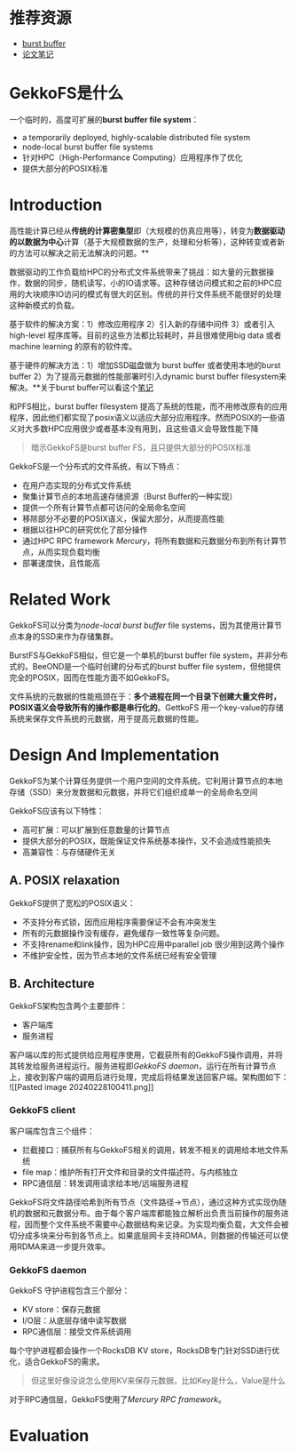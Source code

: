 # 推荐资源
- [burst buffer](https://blog.csdn.net/qq_31910613/article/details/128281735)
- [论文笔记](https://zhuanlan.zhihu.com/p/376758794)

# GekkoFS是什么
一个临时的，高度可扩展的**burst buffer file system**：
- a temporarily deployed, highly-scalable distributed file system
- node-local burst buffer file systems
- 针对HPC（High-Performance Computing）应用程序作了优化
- 提供大部分的POSIX标准

# Introduction
高性能计算已经从**传统的计算密集型**即（大规模的仿真应用等），转变为**数据驱动的以数据为中心**计算（基于大规模数据的生产，处理和分析等），这种转变或者新的方法可以解决之前无法解决的问题。**

数据驱动的工作负载给HPC的分布式文件系统带来了挑战：如大量的元数据操作，数据的同步，随机读写，小的IO请求等。这种存储访问模式和之前的HPC应用的大块顺序IO访问的模式有很大的区别。传统的并行文件系统不能很好的处理这种新模式的负载。

基于软件的解决方案：1）修改应用程序 2）引入新的存储中间件 3）或者引入high-level 程序库等。目前的这些方法都比较耗时，并且很难使用big data 或者 machine learning 的原有的软件库。

基于硬件的解决方法：1）增加SSD磁盘做为 burst buffer 或者使用本地的burst buffer 2）为了提高元数据的性能部署时引入dynamic burst buffer filesystem来解决。**关于burst buffer可以看这个[笔记](obsidian://open?vault=%E4%BB%8E%E5%A4%A7%E4%B8%89%E5%BC%80%E5%A7%8B%E7%9A%84%E5%AD%A6%E4%B9%A0&file=RDMA%E4%B8%8EPFS%2F%E6%96%87%E4%BB%B6%E7%B3%BB%E7%BB%9F%2F%E8%AE%BA%E6%96%87%2FGekkoFS%2FBurst%20Buffer)

和PFS相比，burst buffer filesystem 提高了系统的性能，而不用修改原有的应用程序，因此他们都实现了posix语义以适应大部分应用程序。然而POSIX的一些语义对大多数HPC应用很少或者基本没有用到，且这些语义会导致性能下降
>暗示GekkoFS是burst buffer FS，且只提供大部分的POSIX标准

GekkoFS是一个分布式的文件系统，有以下特点：
- 在用户态实现的分布式文件系统
- 聚集计算节点的本地高速存储资源（Burst Buffer的一种实现）
- 提供一个所有计算节点都可访问的全局命名空间
- 移除部分不必要的POSIX语义，保留大部分，从而提高性能
- 根据以往HPC的研究优化了部分操作
- 通过HPC RPC framework *Mercury*，将所有数据和元数据分布到所有计算节点，从而实现负载均衡
- 部署速度快，且性能高

# Related Work
GekkoFS可以分类为*node-local burst buffer* file systems，因为其使用计算节点本身的SSD来作为存储集群。

BurstFS与GekkoFS相似，但它是一个单机的burst buffer file system，并非分布式的。BeeOND是一个临时创建的分布式的burst buffer file system，但他提供完全的POSIX，因而在性能方面不如GekkoFS。

文件系统的元数据的性能瓶颈在于：**多个进程在同一个目录下创建大量文件时，POSIX语义会导致所有的操作都是串行化的**。GettkoFS 用一个key-value的存储系统来保存文件系统的元数据，用于提高元数据的性能。

# Design And Implementation
GekkoFS为某个计算任务提供一个用户空间的文件系统。它利用计算节点的本地存储（SSD）来分发数据和元数据，并将它们组织成单一的全局命名空间

GekkoFS应该有以下特性：
- 高可扩展：可以扩展到任意数量的计算节点
- 提供大部分的POSIX，既能保证文件系统基本操作，又不会造成性能损失
- 高兼容性：与存储硬件无关

## A. POSIX relaxation
GekkoFS提供了宽松的POSIX语义：
- 不支持分布式锁，因而应用程序需要保证不会有冲突发生
- 所有的元数据操作没有缓存，避免缓存一致性等复杂问题。
- 不支持rename和link操作，因为HPC应用中parallel job 很少用到这两个操作
- 不维护安全性，因为节点本地的文件系统已经有安全管理

## B. Architecture
GekkoFS架构包含两个主要部件：
- 客户端库
- 服务进程

客户端以库的形式提供给应用程序使用，它截获所有的GekkoFS操作调用，并将其转发给服务进程运行。服务进程即*GekkoFS daemon*，运行在所有计算节点上，接收到客户端的调用后进行处理，完成后将结果发送回客户端。架构图如下：
![[Pasted image 20240228100411.png]]

### GekkoFS client
客户端库包含三个组件：
- 拦截接口：捕获所有与GekkoFS相关的调用，转发不相关的调用给本地文件系统
- file map：维护所有打开文件和目录的文件描述符，与内核独立
- RPC通信层：转发调用请求给本地/远端服务进程

GekkoFS将文件路径哈希到所有节点（文件路径->节点），通过这种方式实现伪随机的数据和元数据分布。由于每个客户端库都能独立解析出负责当前操作的服务进程，因而整个文件系统不需要中心数据结构来记录。为实现均衡负载，大文件会被切分成多块来分布到各节点上。如果底层网卡支持RDMA，则数据的传输还可以使用RDMA来进一步提升效率。

### GekkoFS daemon
GekkoFS 守护进程包含三个部分：
- KV store：保存元数据
- I/O层：从底层存储中读写数据
- RPC通信层：接受文件系统调用

每个守护进程都会操作一个RocksDB KV store，RocksDB专门针对SSD进行优化，适合GekkoFS的需求。
>但这里好像没说怎么使用KV来保存元数据，比如Key是什么，Value是什么

对于RPC通信层，GekkoFS使用了*Mercury RPC framework*。

# Evaluation

